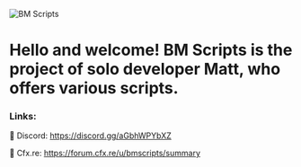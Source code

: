 ![BM Scripts](https://github.com/bmscripts/bmscripts/blob/main/BMScripts%20Banner.png)

# Hello and welcome! BM Scripts is the project of solo developer Matt, who offers various scripts.

### Links:

🔗 Discord: https://discord.gg/aGbhWPYbXZ

🛒 Cfx.re: https://forum.cfx.re/u/bmscripts/summary
